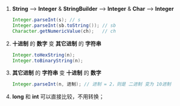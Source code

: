 1. **String** --> **Integer** & **StringBuilder** --> **Integer** & **Char** --> **Integer**

   ```java
   Integer.parseInt(s);	// s
   Integer.parseInt(sb.toString());	// sb
   Character.getNumericValue(ch);	// ch
   ```

2. **十进制** 的 **数字** 变 **其它进制** 的 **字符串**

   ```java
   Integer.toHexString(n);
   Integer.toBinaryString(n);
   ```

3. **其它进制** 的 **字符串** 变 **十进制** 的 **数字**

   ```java
   Integer.parseInt(n, 进制);	// 进制 = 2，则是 二进制 变为 10进制
   ```

4. **long** 和 **int** 可以直接比较，不用转换；



